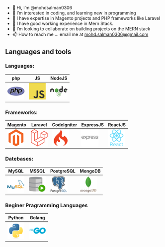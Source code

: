 - 👋 Hi, I’m @mohdsalman0306
- 👀 I’m interested in coding, and learning new in programming
- 🌱 I have expertise in Magento projects and PHP frameworks like Laravel
- 🌱 I have good working experience in Mern Stack.
- 💞️ I’m looking to collaborate on building projects on the MERN stack
- 📫 How to reach me ... email me at mohd.salman0306@gmail.com

<!---
mohdsalman0306/mohdsalman0306 is a ✨ special ✨ repository because its `README.md` (this file) appears on your GitHub profile.
You can click the Preview link to take a look at your changes.
--->
## Languages and tools

### Languages:
|php|JS|NodeJS|
|---|--|------|
|<img src="https://github.com/devicons/devicon/blob/master/icons/php/php-original.svg" width="55" height="55" style="max-width: 100%;"/>|<img src="https://github.com/devicons/devicon/blob/master/icons/javascript/javascript-original.svg" width="55" height="55" style="max-width: 100%;"/>|<img src="https://github.com/devicons/devicon/blob/master/icons/nodejs/nodejs-original-wordmark.svg" width="55" height="55" style="max-width: 100%;"/>|

### Frameworks:
|Magento|Laravel|CodeIgniter|ExpressJS|ReactJS|
|---|--|-------|------|----|
|<img src="https://github.com/devicons/devicon/blob/master/icons/magento/magento-original.svg" width="55" height="55" style="max-width: 100%;"/>|<img src="https://github.com/devicons/devicon/blob/master/icons/laravel/laravel-original.svg" width="55" height="55" style="max-width: 100%;"/>|<img src="https://github.com/devicons/devicon/blob/master/icons/codeigniter/codeigniter-plain.svg" width="55" height="55" style="max-width: 100%;"/>|<img src="https://github.com/devicons/devicon/blob/master/icons/express/express-original-wordmark.svg" width="55" height="55" style="max-width: 100%;"/>|<img src="https://github.com/devicons/devicon/blob/master/icons/react/react-original-wordmark.svg" width="55" height="55" style="max-width: 100%;"/>|

### Datebases:
|MySQL|MSSQL|PostgreSQL|MongoDB|
|----|----|----|----|
|<img src="https://github.com/devicons/devicon/blob/master/icons/mysql/mysql-original-wordmark.svg" width="55" height="55" style="max-width: 100%;"/>|<img src="https://github.com/devicons/devicon/blob/master/icons/sqldeveloper/sqldeveloper-original.svg" width="55" height="55" style="max-width: 100%;"/>|<img src="https://github.com/devicons/devicon/blob/master/icons/postgresql/postgresql-original-wordmark.svg" width="55" height="55" style="max-width: 100%;"/>|<img src="https://github.com/devicons/devicon/blob/master/icons/mongodb/mongodb-original-wordmark.svg" width="55" height="55" style="max-width: 100%;"/>|<

### Beginer Pragramming Languages
|Python|Golang|
|------|------|
<img src="https://github.com/devicons/devicon/blob/master/icons/python/python-original.svg" width="55" height="55" style="max-width: 100%;"/>|<img src="https://github.com/devicons/devicon/blob/master/icons/go/go-original-wordmark.svg" width="55" height="55" style="max-width: 100%;"/>|
